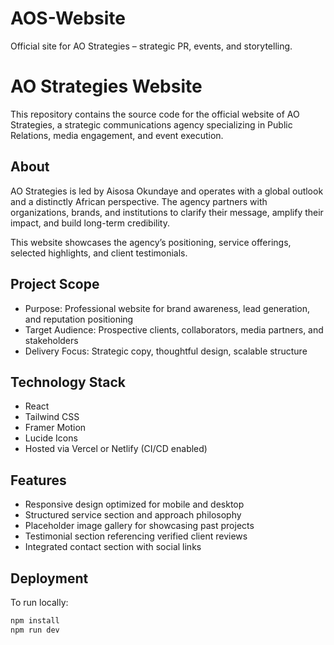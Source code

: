 # AOS-Website
Official site for AO Strategies – strategic PR, events, and storytelling.
# AO Strategies Website

This repository contains the source code for the official website of AO Strategies, a strategic communications agency specializing in Public Relations, media engagement, and event execution.

## About

AO Strategies is led by Aisosa Okundaye and operates with a global outlook and a distinctly African perspective. The agency partners with organizations, brands, and institutions to clarify their message, amplify their impact, and build long-term credibility.

This website showcases the agency’s positioning, service offerings, selected highlights, and client testimonials.

## Project Scope

- Purpose: Professional website for brand awareness, lead generation, and reputation positioning
- Target Audience: Prospective clients, collaborators, media partners, and stakeholders
- Delivery Focus: Strategic copy, thoughtful design, scalable structure

## Technology Stack

- React  
- Tailwind CSS  
- Framer Motion  
- Lucide Icons  
- Hosted via Vercel or Netlify (CI/CD enabled)

## Features

- Responsive design optimized for mobile and desktop
- Structured service section and approach philosophy
- Placeholder image gallery for showcasing past projects
- Testimonial section referencing verified client reviews
- Integrated contact section with social links

## Deployment

To run locally:

```bash
npm install
npm run dev
